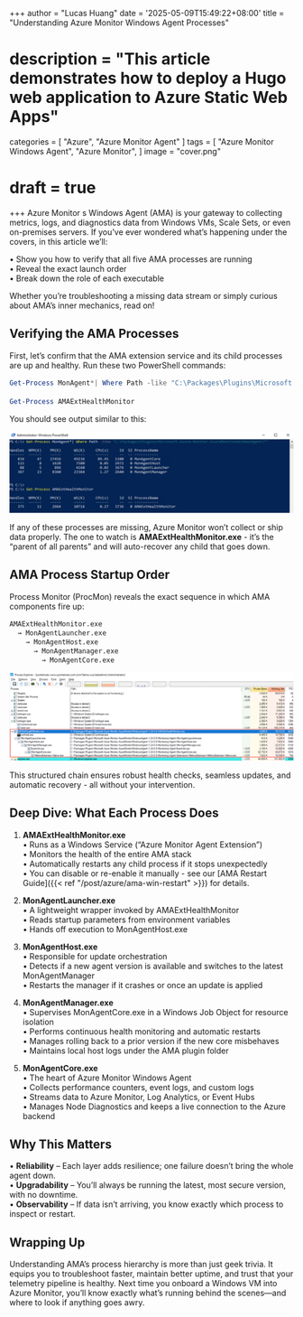 +++
author = "Lucas Huang"
date = '2025-05-09T15:49:22+08:00'
title = "Understanding Azure Monitor Windows Agent Processes"
# description = "This article demonstrates how to deploy a Hugo web application to Azure Static Web Apps"
categories = [
    "Azure",
    "Azure Monitor Agent"
]
tags = [
    "Azure Monitor Windows Agent",
    "Azure Monitor",
]
image = "cover.png"
# draft = true
+++
Azure Monitor s Windows Agent (AMA) is your gateway to collecting metrics, logs, and diagnostics data from Windows VMs, Scale Sets, or even on-premises servers. If you’ve ever wondered what’s happening under the covers, in this article we’ll:

  • Show you how to verify that all five AMA processes are running  
  • Reveal the exact launch order  
  • Break down the role of each executable  

Whether you’re troubleshooting a missing data stream or simply curious about AMA’s inner mechanics, read on!

## Verifying the AMA Processes

First, let’s confirm that the AMA extension service and its child processes are up and healthy. Run these two PowerShell commands:

```powershell
Get-Process MonAgent*| Where Path -like "C:\Packages\Plugins\Microsoft.Azure.Monitor.AzureMonitorWindowsAgent\*"

Get-Process AMAExtHealthMonitor
```

You should see output similar to this:

![Azure Monitor Windows Agent Processes](Azure-Monitor-Windows-Agent-Processes.png)

If any of these processes are missing, Azure Monitor won’t collect or ship data properly. The one to watch is **AMAExtHealthMonitor.exe** - it’s the “parent of all parents” and will auto-recover any child that goes down.

## AMA Process Startup Order

Process Monitor (ProcMon) reveals the exact sequence in which AMA components fire up:

```text
AMAExtHealthMonitor.exe
  → MonAgentLauncher.exe
    → MonAgentHost.exe
      → MonAgentManager.exe
        → MonAgentCore.exe
```

![ProcMon Shows AMA Windows Processes Startup Orders](ProcMon-Shows-AMA-Windows-Processes-Startup-Orders.png)

This structured chain ensures robust health checks, seamless updates, and automatic recovery - all without your intervention.

## Deep Dive: What Each Process Does

1. **AMAExtHealthMonitor.exe**  
   • Runs as a Windows Service (“Azure Monitor Agent Extension”)  
   • Monitors the health of the entire AMA stack  
   • Automatically restarts any child process if it stops unexpectedly  
   • You can disable or re-enable it manually - see our [AMA Restart Guide]({{< ref "/post/azure/ama-win-restart" >}}) for details.

2. **MonAgentLauncher.exe**  
   • A lightweight wrapper invoked by AMAExtHealthMonitor  
   • Reads startup parameters from environment variables  
   • Hands off execution to MonAgentHost.exe

3. **MonAgentHost.exe**  
   • Responsible for update orchestration  
   • Detects if a new agent version is available and switches to the latest MonAgentManager  
   • Restarts the manager if it crashes or once an update is applied

4. **MonAgentManager.exe**  
   • Supervises MonAgentCore.exe in a Windows Job Object for resource isolation  
   • Performs continuous health monitoring and automatic restarts  
   • Manages rolling back to a prior version if the new core misbehaves  
   • Maintains local host logs under the AMA plugin folder

5. **MonAgentCore.exe**  
   • The heart of Azure Monitor Windows Agent  
   • Collects performance counters, event logs, and custom logs  
   • Streams data to Azure Monitor, Log Analytics, or Event Hubs  
   • Manages Node Diagnostics and keeps a live connection to the Azure backend

## Why This Matters

  • **Reliability** – Each layer adds resilience; one failure doesn’t bring the whole agent down.  
  • **Upgradability** – You’ll always be running the latest, most secure version, with no downtime.  
  • **Observability** – If data isn’t arriving, you know exactly which process to inspect or restart.

## Wrapping Up

Understanding AMA’s process hierarchy is more than just geek trivia. It equips you to troubleshoot faster, maintain better uptime, and trust that your telemetry pipeline is healthy. Next time you onboard a Windows VM into Azure Monitor, you’ll know exactly what’s running behind the scenes—and where to look if anything goes awry.

